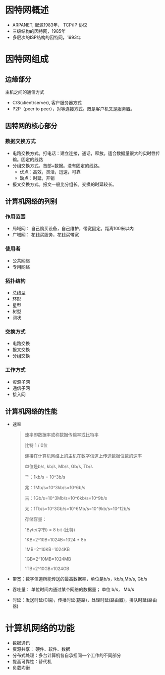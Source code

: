#  因特网概述

- ARPANET, 起源1983年， TCP/IP 协议
- 三级结构的因特网，1985年
- 多层次的ISP结构的因特网，1993年 

# 因特网组成

## 边缘部分

主机之间的通信方式

- C/S(client/server), 客户服务器方式
- P2P（peer to peer），对等连接方式。既是客户机又是服务器。

## 因特网的核心部分

### 数据交换方式

- 电路交换方式。打电话：建立连接，通话，释放。适合数据量很大的实时性传输。固定的线路
- 分组交换方式。首部+数据。没有固定的线路。
    - 优点：高效，灵活，迅速，可靠
    - 缺点：时延，开销
- 报文交换方式。报文一般比分组长。交换的时延较长。

## 计算机网络的列别

### 作用范围

- 局域网： 自己购买设备，自己维护，带宽固定。距离100米以内
- 广域网： 花钱买服务，花钱买带宽

### 使用者

- 公共网络
- 专用网络

### 拓扑结构

- 总线型
- 环形
- 星型
- 树型
- 网状

### 交换方式

- 电路交换
- 报文交换
- 分组交换

### 工作方式

- 资源子网
- 通信子网
- 接入网

## 计算机网络的性能

- 速率

  > 速率即数据率或称数据传输率或比特率
  >
  > 比特 1 / 0位
  >
  > 连接在计算机网络上的主机在数字信道上传送数据位数的速率
  >
  > 单位是b/s, kb/s, Mb/s, Gb/s, Tb/s
  >
  > 
  >
  > 千：1kb/s = 10^3b/s
  >
  > 兆：1Mb/s=10^3kb/s=10^6b/s
  >
  > 吉：1Gb/s=10^3Mb/s=10^6kb/s=10^9b/s
  >
  > 太：1Tb/s=10^3Gb/s=10^6Mb/s=10^9kb/s=10^12b/s
  >
  > 
  >
  > 存储容量：
  >
  > 1Byte(字节) = 8 bit (比特)
  >
  > 1KB=2^10B=1024B=1024 * 8b
  >
  > 1MB=2^10KB=1024KB
  >
  > 1GB=2^10MB=1024MB
  >
  > 1TB=2^10GB=1024GB

- 带宽：数字信道所能传送的最高数据率，单位是b/s，kb/s,Mb/s, Gb/s

- 吞吐量： 单位时间内通过某个网络的数据量； 单位 b/s， Mb/s

- 时延：发送时延(C端)，传播时延(链路)，处理时延(路由器)，排队时延(路由器)

# 计算机网络的功能

- 数据通讯
- 资源共享： 硬件、软件、数据
- 分布式处理：多台计算机各自承担同一个工作的不同部分
- 提高可靠性：替代机
- 负载均衡